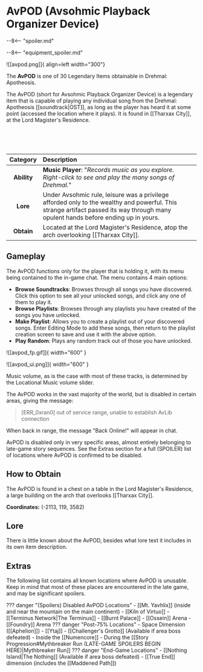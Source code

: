 # AvPOD (Avsohmic Playback Organizer Device)

--8<-- "spoiler.md"

--8<-- "equipment_spoiler.md"

![[avpod.png]]{ align=left width="300"}

The **AvPOD** is one of 30 Legendary Items obtainable in Drehmal: Apotheosis.

The AvPOD (short for Avsohmic Playback Organizer Device) is a legendary item that is capable of playing any individual song from the Drehmal: Apotheosis [[soundtrack|OST]], as long as the player has heard it at some point (accessed the location where it plays). It is found in [[Tharxax City]], at the Lord Magister's Residence.

<br> <br> <br>

| Category | Description                 |
|:--------------------------------:|:-----------------------------------------------------------------------------------------------------------------------------------------------------------------------------|
| **Ability**                   | **Music Player**: "*Records music as you explore. Right-click to see and play the many songs of Drehmal.*"
| **Lore**                      | Under Avsohmic rule, leisure was a privilege afforded only to the wealthy and powerful. This strange artifact passed its way through many opulent hands before ending up in yours. |
| **Obtain**                    | Located at the Lord Magister's Residence, atop the arch overlooking [[Tharxax City]].   |

## Gameplay
The AvPOD functions only for the player that is holding it, with its menu being contained to the in-game chat. The menu contains 4 main options:

- **Browse Soundtracks**: Browses through all songs you have discovered. Click this option to see all your unlocked songs, and click any one of them to play it. <br>
- **Browse Playlists**: Browses through any playlists you have created of the songs you have unlocked. <br>
- **Make Playlist**: Allows you to create a playlist out of your discovered songs. Enter Editing Mode to add these songs, then return to the playlist creation screen to save and use it with the above option. <br>
- **Play Random**: Plays any random track out of those you have unlocked.

![[avpod_fp.gif]]{ width="600" }

![[avpod_ui.png]]{ width="600" }

Music volume, as is the case with most of these tracks, is determined by the Locational Music volume slider.

The AvPOD works in the vast majority of the world, but is disabled in certain areas, giving the message:

> [ERR_0xran0] out of service range, unable to establish AvLib connection

When back in range, the message "Back Online!" will appear in chat.

AvPOD is disabled only in very specific areas, almost entirely belonging to late-game story sequences. See the Extras section for a full (SPOILER) list of locations where AvPOD is confirmed to be disabled.

## How to Obtain
The AvPOD is found in a chest on a table in the Lord Magister's Residence, a large building on the arch that overlooks [[Tharxax City]].

**Coordinates:** (-2113, 119, 3582)

## Lore
There is little known about the AvPOD, besides what lore text it includes in its own item description.

## Extras
The following list contains all known locations where AvPOD is unusable. Keep in mind that most of these places are encountered in the late game, and may be significant spoilers.

??? danger "(Spoilers) Disabled AvPOD Locations"
    - [[Mt. Yavhlix]] (inside and near the mountain on the main continent)
    - [[Kiln of Virtuo]]
    - [[Terminus Network|The Terminus]]
    - [[Burnt Palace]]
    - [[Ossein]] Arena
    - [[Foundry]] Arena
    ??? danger "Post-75% Locations"
        - Space Dimension ([[Aphelion]])
        - [[Ytaj]]
        - [[Challenger's Grotto]] (Available if area boss defeated)
        - Inside the [[Numencore]]
        - During the [[Story Progression#Mythbreaker Run (LATE-GAME SPOILERS BEGIN HERE)|Mythbreaker Run]]
    ??? danger "End-Game Locations"
        - [[Nothing Island|The Nothing]] (Available if area boss defeated)
        - [[True End]] dimension (includes the [[Maddened Path]])